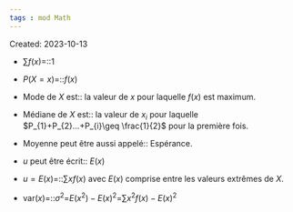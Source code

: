 ```yaml
---
tags : mod Math
---
```

Created: 2023-10-13

- $\sum f(x)$=::$1$
<!--SR:!2023-11-30,12,299-->
- $P(X=x)$=::$f(x)$
<!--SR:!2023-12-10,19,250-->
- Mode de $X$ est:: la valeur de $x$ pour laquelle $f(x)$ est maximum.
<!--SR:!2023-12-24,34,290-->
- Médiane de $X$ est:: la valeur de $x_{i}$ pour laquelle $P_{1}+P_{2}...+P_{i}\geq \frac{1}{2}$ pour la première fois.
<!--SR:!2023-12-21,24,279-->
- Moyenne peut être aussi appelé:: Espérance.
<!--SR:!2023-12-30,36,308-->
- $u$ peut être écrit:: $E(x)$
<!--SR:!2023-11-24,11,270-->
- $u=E(x)$=::$\sum xf(x)$ avec $E(x)$ comprise entre les valeurs extrêmes de $X$.
<!--SR:!2023-11-23,10,288-->
- $\text{var}(x)$=::$\sigma^{2}$=$E(x^2)-E(x)^2$=$\sum x^{2}f(x)-E(x)^{2}$
<!--SR:!2023-12-10,20,270-->
